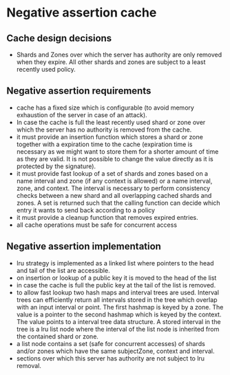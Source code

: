 # Negative assertion cache

## Cache design decisions
- Shards and Zones over which the server has authority are only removed when they expire. All other
  shards and zones are subject to a least recently used policy.
  
## Negative assertion requirements
- cache has a fixed size which is configurable (to avoid memory exhaustion of the server in case of
  an attack).
- In case the cache is full the least recently used shard or zone over which the server has no
  authority is removed from the cache.
- it must provide an insertion function which stores a shard or zone together with a expiration time
  to the cache (expiration time is necessary as we might want to store them for a shorter amount of
  time as they are valid. It is not possible to change the value directly as it is protected by the
  signature).
- it must provide fast lookup of a set of shards and zones based on a name interval and zone (if any
  context is allowed) or a name interval, zone, and context. The interval is necessary to perform
  consistency checks between a new shard and all overlapping cached shards and zones. A set is
  returned such that the calling function can decide which entry it wants to send back according to
  a policy
- it must provide a cleanup function that removes expired entries.
- all cache operations must be safe for concurrent access

## Negative assertion implementation
- lru strategy is implemented as a linked list where pointers to the head and tail of the list are
  accessible.
- on insertion or lookup of a public key it is moved to the head of the list
- in case the cache is full the public key at the tail of the list is removed.
- to allow fast lookup two hash maps and interval trees are used. Interval trees can efficiently
  return all intervals stored in the tree which overlap with an input interval or point. The first
  hashmap is keyed by a zone. The value is a pointer to the second hashmap which is keyed by the
  context. The value points to a interval tree data structure. A stored interval in the tree is a
  lru list node where the interval of the list node is inherited from the contained shard or zone. 
- a list node contains a set (safe for concurrent accesses) of shards and/or zones which have the
  same subjectZone, context and interval.
- sections over which this server has authority are not subject to lru removal.
